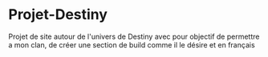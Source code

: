 # Projet-Destiny
Projet de site autour de l'univers de Destiny avec pour objectif de permettre a mon clan, de créer une section de build comme il le désire et en français
